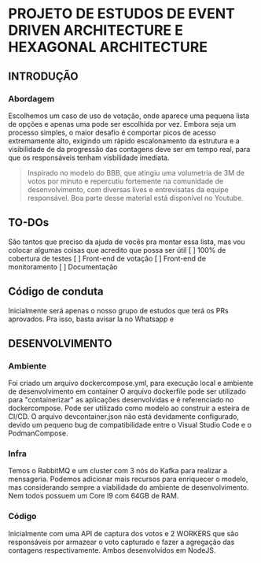 # PROJETO DE ESTUDOS DE EVENT DRIVEN ARCHITECTURE E HEXAGONAL ARCHITECTURE

## INTRODUÇÃO
### Abordagem
Escolhemos um caso de uso de votação, onde aparece uma pequena lista de opções e apenas uma pode ser escolhida por vez. Embora seja um processo simples, o maior desafio é comportar picos de acesso extremamente alto, exigindo um rápido escalonamento da estrutura e a visibilidade de da progressão das contagens deve ser em tempo real, para que os responsáveis tenham visbilidade imediata.
> Inspirado no modelo do BBB, que atingiu uma volumetria de 3M de votos por minuto e repercutiu fortemente na comunidade de desenvolvimento, com diversas lives e entrevisatas da equipe responsável. 
Boa parte desse material está disponível no Youtube.

## TO-DOs
São tantos que preciso da ajuda de vocês pra montar essa lista, mas vou colocar algumas coisas que acredito que possa ser útil
[ ] 100% de cobertura de testes
[ ] Front-end de votação
[ ] Front-end de monitoramento
[ ] Documentação

## Código de conduta
Inicialmente será apenas o nosso grupo de estudos que terá os PRs aprovados. Pra isso, basta avisar la no Whatsapp e  

## DESENVOLVIMENTO
### Ambiente
Foi criado um arquivo dockercompose.yml, para execução local e ambiente de desenvolvimento em container 
O arquivo dockerfile pode ser utilizado para "containerizar" as aplicações desenvolvidas e é referenciado no dockercompose. Pode ser utilizado como modelo ao construir a esteira de CI/CD.
O arquivo devcontainer.json não está devidamente configurado, devido um pequeno bug de compatibilidade entre o Visual Studio Code e o PodmanCompose.

### Infra
Temos o RabbitMQ e um cluster com 3 nós do Kafka para realizar a mensageria.
Podemos adicionar mais recursos para enriquecer o modelo, mas considerando sempre a viabilidade do ambiente de desenvolvimento. Nem todos possuem um Core I9 com 64GB de RAM.

### Código
Inicialmente com uma API de captura dos votos e 2 WORKERS que são responsáveis por armazear o voto capturado e fazer a agregação das contagens respectivamente. Ambos desenvolvidos em NodeJS. 


